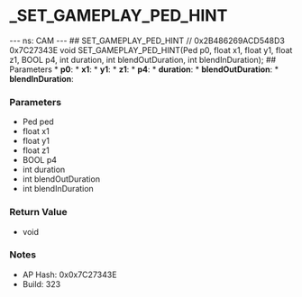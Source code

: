 # _SET_GAMEPLAY_PED_HINT

--- ns: CAM --- ## SET_GAMEPLAY_PED_HINT  // 0x2B486269ACD548D3 0x7C27343E void SET_GAMEPLAY_PED_HINT(Ped p0, float x1, float y1, float z1, BOOL p4, int duration, int blendOutDuration, int blendInDuration);   ## Parameters * **p0**: * **x1**: * **y1**: * **z1**: * **p4**: * **duration**: * **blendOutDuration**: * **blendInDuration**:

### Parameters
* Ped ped
* float x1
* float y1
* float z1
* BOOL p4
* int duration
* int blendOutDuration
* int blendInDuration

### Return Value
* void

### Notes
* AP Hash: 0x0x7C27343E
* Build: 323

